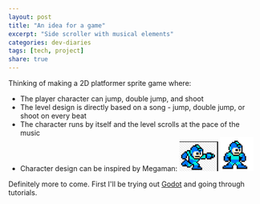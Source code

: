 ```yaml
---
layout: post
title: "An idea for a game"
excerpt: "Side scroller with musical elements"
categories: dev-diaries
tags: [tech, project]
share: true
---
```


Thinking of making a 2D platformer sprite game where:

* The player character can jump, double jump, and shoot
* The level design is directly based on a song - jump, double jump, or shoot on every beat
* The character runs by itself and the level scrolls at the pace of the music
* Character design can be inspired by Megaman: ![](../../images/megaman1.png) ![](../../images/megaman2.png)

Definitely more to come. First I'll be trying out [Godot](https://godotengine.org/) and going through tutorials.
